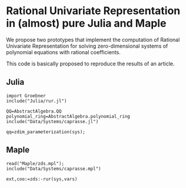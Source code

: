 # Rational Univariate Representation in (almost) pure Julia and Maple

We propose two prototypes that implement the computation of Rational Univariate Representation for solving zero-dimensional systems of polynomial equations with rational coefficients.

This code is basically proposed to reproduce the results of an article.

## Julia 

 ```
 import Groebner
include("Julia/rur.jl")

QQ=AbstractAlgebra.QQ
polynomial_ring=AbstractAlgebra.polynomial_ring
include("Data/Systems/caprasse.jl")

qq=zdim_parameterization(sys);
 ```

## Maple

 ```
read("Maple/zds.mpl");
include("Data/Systems/caprasse.mpl")

ext,coo:=zds:-rur(sys,vars)
 ```
